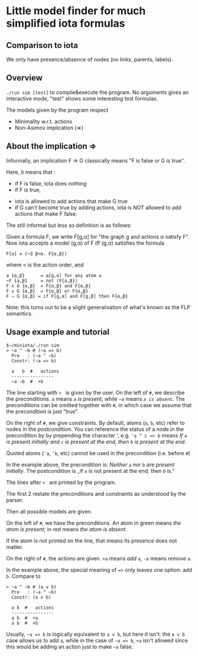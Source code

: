 # Little model finder for much simplified iota formulas

## Comparison to iota

We only have presence/absence of nodes (no links, parents, labels).

## Overview

`./run sim [test]` to compile&execute the program.
No arguments gives an interactive mode, "test" shows some interesting
test formulas.

The models given by the program respect
  * Minimality w.r.t. actions
* Non-Asimov implication (=>)


## About the implication =>

Informally, an implication F => G classically means "F is false or G is true". 

Here, it means that :

* if F is false, iota does nothing
* if F is true, 
- iota is allowed to add actions that make G true
- if G can't become true by adding actions, iota is NOT allowed to add actions
  that make F false.

The still informal but less so definition is as follows:

Given a formula F, we write F[g,α] for "the graph g and actions α satisfy F".
Now iota accepts a model (g,α) of F iff (g,α) satisfies the formula

    F[a] ∧ (¬∃ β<α. F{α,β})

  where < is the action order, and

    a {α,β}      = a[g,α] for any atom a
    ~F {a,β}     = not (F{a,β})
    F ∧ G {α,β}  = F{α,β} and F{α,β}
    F ∨ G {α,β}  = F{α,β} or F{α,β}
    F ⇒ G {α,β} = if F[g,α] and F[g,β] then F{α,β}

Note: this turns out to be a slight generalisation of what's known as
the FLP semantics.


## Usage example and tutorial

    $~/miniota/./run sim
    > ~a ^ ~b # (~a => b)
      Pre   : (~a ^ ~b)
      Constr: (~a => b)

      a   b  #   actions
      ----------------
      ~a ~b  #  +b

The line starting with `> ` is given by the user. On the left of `#`, we describe the
preconditions.  `a` means _`a` is present_, while `~a` means _`a is absent`_. The
preconditions can be omitted together with `#`, in which case we assume that the
precondition is just "true".

On the right of `#`, we give constraints. By default, atoms (`a`, `b`, etc) refer to
nodes in the *postcondition*. You can reference the status of a node in the
precondition by by prepending the character ', e.g. `'a ^ c => b` means _If `a`
is present initially and `c` is present at the end, then `b` is present at the
end_.

Quoted atoms (`'a`, `'b`, etc) cannot be used in the precondition (i.e. before `#`)

In the example above, the precondition is: _Neither `a` nor `b` are present
initially_. The postcondition is _if `a` is not present at the end, then `b` is."

The lines after `> ` are printed by the program. 

The first 2 restate the preconditions and constraints as understood by the
parser.

Then all possible models are given. 

On the left of `#`, we have the preconditions. An
atom in green means _the atom is present_; in red means _the atom is absent_.

If the atom is not printed on the line, that means its presence does not
matter.

On the right of `#`, the actions are given. `+a` means _add `a`_, `-a` means _remove
`a`_.

In the example above, the special meaning of `=>` only leaves one option: add `b`.
Compare to

    > ~a ^ ~b # (a v b)
      Pre   : (~a ^ ~b)
      Constr: (a v b)

      a b  #   actions
      ----------------
      a b  #  +a
      a b  #  +b

Usually, `~a => b` is logically equivalent to `a v b`, but here it isn't: the
`a v b` case allows us to add `a`, while in the case of `~a => b`, `+a` isn't
allowed since this would be adding an action just to make `~a` false.
